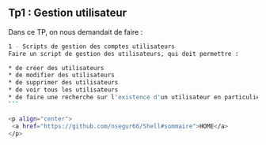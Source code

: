 ## Tp1 : Gestion utilisateur

Dans ce TP, on nous demandait de faire :

````bash
1 - Scripts de gestion des comptes utilisateurs
Faire un script de gestion des utilisateurs, qui doit permettre :

* de créer des utilisateurs
* de modifier des utilisateurs
* de supprimer des utilisateurs
* de voir tous les utilisateurs
* de faire une recherche sur l'existence d'un utilisateur en particulier
```

<p align="center">
 <a href="https://github.com/nsegur66/Shell#sommaire">HOME</a>
</p>
